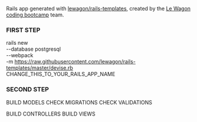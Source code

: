 Rails app generated with [lewagon/rails-templates](https://github.com/lewagon/rails-templates), created by the [Le Wagon coding bootcamp](https://www.lewagon.com) team.

### FIRST STEP

rails new \
  --database postgresql \
  --webpack \
  -m https://raw.githubusercontent.com/lewagon/rails-templates/master/devise.rb \
  CHANGE_THIS_TO_YOUR_RAILS_APP_NAME

### SECOND STEP

BUILD MODELS
CHECK MIGRATIONS
CHECK VALIDATIONS

BUILD CONTROLLERS
BUILD VIEWS